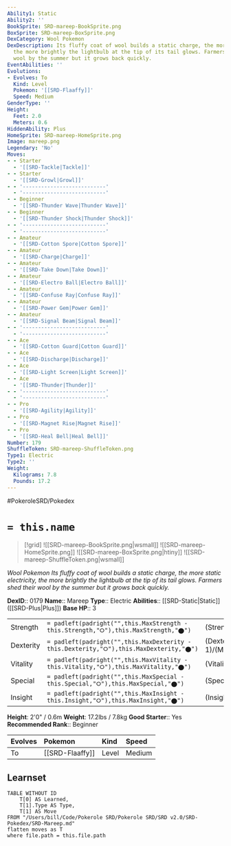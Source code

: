 ```yaml
---
Ability1: Static
Ability2: ''
BookSprite: SRD-mareep-BookSprite.png
BoxSprite: SRD-mareep-BoxSprite.png
DexCategory: Wool Pokemon
DexDescription: Its fluffy coat of wool builds a static charge, the more static electricity,
  the more brightly the lightbulb at the tip of its tail glows. Farmers shed their
  wool by the summer but it grows back quickly.
EventAbilities: ''
Evolutions:
- Evolves: To
  Kind: Level
  Pokemon: '[[SRD-Flaaffy]]'
  Speed: Medium
GenderType: ''
Height:
  Feet: 2.0
  Meters: 0.6
HiddenAbility: Plus
HomeSprite: SRD-mareep-HomeSprite.png
Image: mareep.png
Legendary: 'No'
Moves:
- - Starter
  - '[[SRD-Tackle|Tackle]]'
- - Starter
  - '[[SRD-Growl|Growl]]'
- - '---------------------------'
  - '---------------------------'
- - Beginner
  - '[[SRD-Thunder Wave|Thunder Wave]]'
- - Beginner
  - '[[SRD-Thunder Shock|Thunder Shock]]'
- - '---------------------------'
  - '---------------------------'
- - Amateur
  - '[[SRD-Cotton Spore|Cotton Spore]]'
- - Amateur
  - '[[SRD-Charge|Charge]]'
- - Amateur
  - '[[SRD-Take Down|Take Down]]'
- - Amateur
  - '[[SRD-Electro Ball|Electro Ball]]'
- - Amateur
  - '[[SRD-Confuse Ray|Confuse Ray]]'
- - Amateur
  - '[[SRD-Power Gem|Power Gem]]'
- - Amateur
  - '[[SRD-Signal Beam|Signal Beam]]'
- - '---------------------------'
  - '---------------------------'
- - Ace
  - '[[SRD-Cotton Guard|Cotton Guard]]'
- - Ace
  - '[[SRD-Discharge|Discharge]]'
- - Ace
  - '[[SRD-Light Screen|Light Screen]]'
- - Ace
  - '[[SRD-Thunder|Thunder]]'
- - '---------------------------'
  - '---------------------------'
- - Pro
  - '[[SRD-Agility|Agility]]'
- - Pro
  - '[[SRD-Magnet Rise|Magnet Rise]]'
- - Pro
  - '[[SRD-Heal Bell|Heal Bell]]'
Number: 179
ShuffleToken: SRD-mareep-ShuffleToken.png
Type1: Electric
Type2: ''
Weight:
  Kilograms: 7.8
  Pounds: 17.2
---
```


#PokeroleSRD/Pokedex

# `= this.name`

> [!grid]
> ![[SRD-mareep-BookSprite.png|wsmall]]
> ![[SRD-mareep-HomeSprite.png]]
> ![[SRD-mareep-BoxSprite.png|htiny]]
> ![[SRD-mareep-ShuffleToken.png|wsmall]]


*Wool Pokemon*
*Its fluffy coat of wool builds a static charge, the more static electricity, the more brightly the lightbulb at the tip of its tail glows. Farmers shed their wool by the summer but it grows back quickly.*

**DexID**:: 0179
**Name**:: Mareep
**Type**:: Electric
**Abilities**:: [[SRD-Static|Static]] ([[SRD-Plus|Plus]])
**Base HP**:: 3

|           |                                                                                        |                                          |
| --------- | -------------------------------------------------------------------------------------- | ---------------------------------------- |
| Strength  | `= padleft(padright("",this.MaxStrength - this.Strength,"⭘"),this.MaxStrength,"⬤")`    | (Strength::1)/(MaxStrength::3)   |
| Dexterity | `= padleft(padright("",this.MaxDexterity - this.Dexterity,"⭘"),this.MaxDexterity,"⬤")` | (Dexterity:: 1)/(MaxDexterity::3) |
| Vitality  | `= padleft(padright("",this.MaxVitality - this.Vitality,"⭘"),this.MaxVitality,"⬤")`    | (Vitality::1)/(MaxVitality::3)   |
| Special   | `= padleft(padright("",this.MaxSpecial - this.Special,"⭘"),this.MaxSpecial,"⬤")`       | (Special::2)/(MaxSpecial::4)     |
| Insight   | `= padleft(padright("",this.MaxInsight - this.Insight,"⭘"),this.MaxInsight,"⬤")`       | (Insight::2)/(MaxInsight::4)     |

**Height**: 2'0" / 0.6m
**Weight**: 17.2lbs / 7.8kg
**Good Starter**:: Yes
**Recommended Rank**:: Beginner

| Evolves   | Pokemon         | Kind   | Speed   |
|:----------|:----------------|:-------|:--------|
| To        | [[SRD-Flaaffy]] | Level  | Medium  |

## Learnset

```dataview
TABLE WITHOUT ID
    T[0] AS Learned,
    T[1].Type AS Type,
    T[1] AS Move
FROM "/Users/bill/Code/Pokerole SRD/Pokerole SRD/SRD v2.0/SRD-Pokedex/SRD-Mareep.md"
flatten moves as T
where file.path = this.file.path
```
